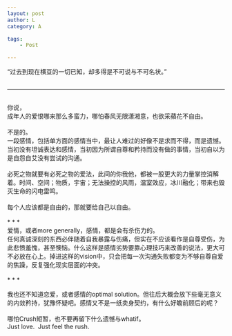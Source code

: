 ```yaml
---
layout: post
author: L
category: A

tags:
    - Post

---
```

“过去到现在横亘的一切已知，却多得是不可说与不可名状。”<br>
<br>
* * *
<br>
你说，<br>
成年人的爱恨哪来那么多蛮力，哪怕春风无限潇湘意，也欲采蘋花不自由。<br>
<br>
不是的。<br>
一段感情，包括单方面的感情当中，最让人难过的好像不是求而不得，而是遗憾。当初没有坦诚表达和感情，当初因为所谓自尊和矜持而没有做的事情，当初自以为是自怨自艾没有尝试的沟通。<br>
<br>
必死之物就要有必死之物的爱法，此间的你我他，都被一股更大的力量掌控消解着。时间、空间；物质，宇宙；无法操控的风雨，温室效应，冰川融化；带来也毁灭生命的闪电雷鸣。<br>
<br>
每个⼈应该都是⾃由的，那就要给自⼰以⾃由。<br>
<br>
* * *
<br>
爱情，或者more generally，感情，都是会有杀伤力的。<br>
任何真诚深刻的东西必伴随着自我暴露与伤痛，但实在不应该看作是自尊受伤，为此悲愤羞愧，甚至懊恼。什么这样是感情劣势要靠心理技巧来改善的说法，更大可不必放在心上。掉进这样的vision中，只会把每⼀次沟通失败都变为不够自尊自爱的焦躁，反复强化现实层面的冲突。<br>
<br>
* * *
<br>

我也还不知道恋爱，或者感情的optimal solution。但往后大概会放下些毫无意义的内敛矜持，犹豫怀疑吧。感情又不是一纸卖身契约，有什么好瞻前顾后的呢？<br>
<br>
哪怕Crush短暂，也不要再留下什么遗憾与whatif。<br>
Just love.  Just feel the rush.<br>
